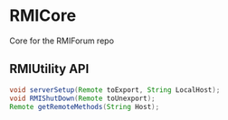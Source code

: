 # RMICore
Core for the RMIForum repo

## RMIUtility API
```java
void serverSetup(Remote toExport, String LocalHost);
void RMIShutDown(Remote toUnexport);
Remote getRemoteMethods(String Host);
```
